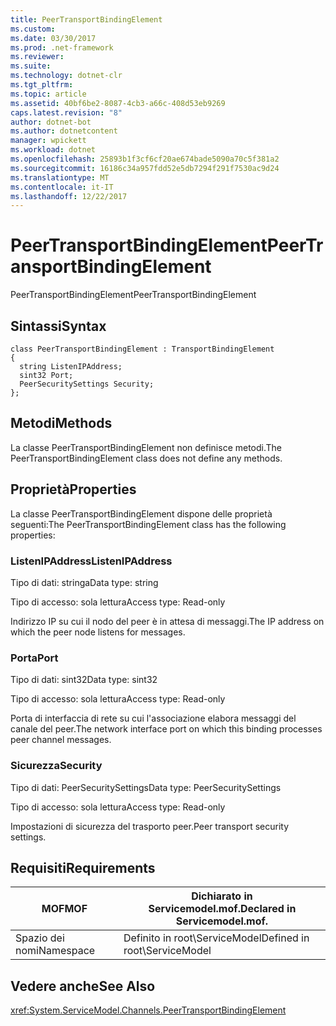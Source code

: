 ```yaml
---
title: PeerTransportBindingElement
ms.custom: 
ms.date: 03/30/2017
ms.prod: .net-framework
ms.reviewer: 
ms.suite: 
ms.technology: dotnet-clr
ms.tgt_pltfrm: 
ms.topic: article
ms.assetid: 40bf6be2-8087-4cb3-a66c-408d53eb9269
caps.latest.revision: "8"
author: dotnet-bot
ms.author: dotnetcontent
manager: wpickett
ms.workload: dotnet
ms.openlocfilehash: 25893b1f3cf6cf20ae674bade5090a70c5f381a2
ms.sourcegitcommit: 16186c34a957fdd52e5db7294f291f7530ac9d24
ms.translationtype: MT
ms.contentlocale: it-IT
ms.lasthandoff: 12/22/2017
---
```

# <a name="peertransportbindingelement"></a><span data-ttu-id="e3452-102">PeerTransportBindingElement</span><span class="sxs-lookup"><span data-stu-id="e3452-102">PeerTransportBindingElement</span></span>
<span data-ttu-id="e3452-103">PeerTransportBindingElement</span><span class="sxs-lookup"><span data-stu-id="e3452-103">PeerTransportBindingElement</span></span>  
  
## <a name="syntax"></a><span data-ttu-id="e3452-104">Sintassi</span><span class="sxs-lookup"><span data-stu-id="e3452-104">Syntax</span></span>  
  
```  
class PeerTransportBindingElement : TransportBindingElement  
{  
  string ListenIPAddress;  
  sint32 Port;  
  PeerSecuritySettings Security;  
};  
```  
  
## <a name="methods"></a><span data-ttu-id="e3452-105">Metodi</span><span class="sxs-lookup"><span data-stu-id="e3452-105">Methods</span></span>  
 <span data-ttu-id="e3452-106">La classe PeerTransportBindingElement non definisce metodi.</span><span class="sxs-lookup"><span data-stu-id="e3452-106">The PeerTransportBindingElement class does not define any methods.</span></span>  
  
## <a name="properties"></a><span data-ttu-id="e3452-107">Proprietà</span><span class="sxs-lookup"><span data-stu-id="e3452-107">Properties</span></span>  
 <span data-ttu-id="e3452-108">La classe PeerTransportBindingElement dispone delle proprietà seguenti:</span><span class="sxs-lookup"><span data-stu-id="e3452-108">The PeerTransportBindingElement class has the following properties:</span></span>  
  
### <a name="listenipaddress"></a><span data-ttu-id="e3452-109">ListenIPAddress</span><span class="sxs-lookup"><span data-stu-id="e3452-109">ListenIPAddress</span></span>  
 <span data-ttu-id="e3452-110">Tipo di dati: stringa</span><span class="sxs-lookup"><span data-stu-id="e3452-110">Data type: string</span></span>  
  
 <span data-ttu-id="e3452-111">Tipo di accesso: sola lettura</span><span class="sxs-lookup"><span data-stu-id="e3452-111">Access type: Read-only</span></span>  
  
 <span data-ttu-id="e3452-112">Indirizzo IP su cui il nodo del peer è in attesa di messaggi.</span><span class="sxs-lookup"><span data-stu-id="e3452-112">The IP address on which the peer node listens for messages.</span></span>  
  
### <a name="port"></a><span data-ttu-id="e3452-113">Porta</span><span class="sxs-lookup"><span data-stu-id="e3452-113">Port</span></span>  
 <span data-ttu-id="e3452-114">Tipo di dati: sint32</span><span class="sxs-lookup"><span data-stu-id="e3452-114">Data type: sint32</span></span>  
  
 <span data-ttu-id="e3452-115">Tipo di accesso: sola lettura</span><span class="sxs-lookup"><span data-stu-id="e3452-115">Access type: Read-only</span></span>  
  
 <span data-ttu-id="e3452-116">Porta di interfaccia di rete su cui l'associazione elabora messaggi del canale del peer.</span><span class="sxs-lookup"><span data-stu-id="e3452-116">The network interface port on which this binding processes peer channel messages.</span></span>  
  
### <a name="security"></a><span data-ttu-id="e3452-117">Sicurezza</span><span class="sxs-lookup"><span data-stu-id="e3452-117">Security</span></span>  
 <span data-ttu-id="e3452-118">Tipo di dati: PeerSecuritySettings</span><span class="sxs-lookup"><span data-stu-id="e3452-118">Data type: PeerSecuritySettings</span></span>  
  
 <span data-ttu-id="e3452-119">Tipo di accesso: sola lettura</span><span class="sxs-lookup"><span data-stu-id="e3452-119">Access type: Read-only</span></span>  
  
 <span data-ttu-id="e3452-120">Impostazioni di sicurezza del trasporto peer.</span><span class="sxs-lookup"><span data-stu-id="e3452-120">Peer transport security settings.</span></span>  
  
## <a name="requirements"></a><span data-ttu-id="e3452-121">Requisiti</span><span class="sxs-lookup"><span data-stu-id="e3452-121">Requirements</span></span>  
  
|<span data-ttu-id="e3452-122">MOF</span><span class="sxs-lookup"><span data-stu-id="e3452-122">MOF</span></span>|<span data-ttu-id="e3452-123">Dichiarato in Servicemodel.mof.</span><span class="sxs-lookup"><span data-stu-id="e3452-123">Declared in Servicemodel.mof.</span></span>|  
|---------|-----------------------------------|  
|<span data-ttu-id="e3452-124">Spazio dei nomi</span><span class="sxs-lookup"><span data-stu-id="e3452-124">Namespace</span></span>|<span data-ttu-id="e3452-125">Definito in root\ServiceModel</span><span class="sxs-lookup"><span data-stu-id="e3452-125">Defined in root\ServiceModel</span></span>|  
  
## <a name="see-also"></a><span data-ttu-id="e3452-126">Vedere anche</span><span class="sxs-lookup"><span data-stu-id="e3452-126">See Also</span></span>  
 <xref:System.ServiceModel.Channels.PeerTransportBindingElement>
